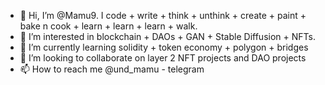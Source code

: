 - 👋 Hi, I’m @Mamu9. I code + write + think + unthink + create + paint + bake n cook + learn + learn + learn + walk. 
- 👀 I’m interested in blockchain + DAOs + GAN + Stable Diffusion + NFTs.
- 🌱 I’m currently learning solidity + token economy + polygon + bridges 
- 💞️ I’m looking to collaborate on layer 2 NFT projects and DAO projects
- 📫 How to reach me @und_mamu - telegram

<!---
Mamu9/Mamu9 is a ✨ special ✨ repository because its `README.md` (this file) appears on your GitHub profile.
You can click the Preview link to take a look at your changes.
--->
